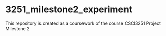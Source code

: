 # 3251_milestone2_experiment
This repository is created as a coursework of the course CSCI3251 Project Milestone 2
